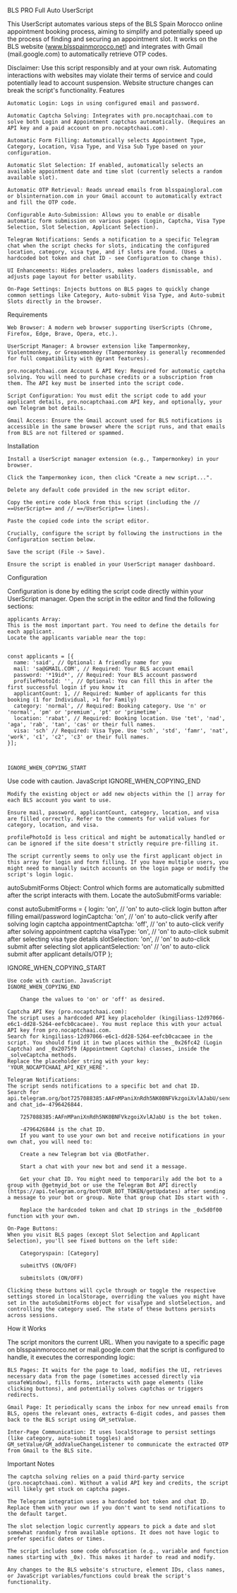 BLS PRO Full Auto UserScript

This UserScript automates various steps of the BLS Spain Morocco online appointment booking process, aiming to simplify and potentially speed up the process of finding and securing an appointment slot. It works on the BLS website (www.blsspainmorocco.net) and integrates with Gmail (mail.google.com) to automatically retrieve OTP codes.

Disclaimer: Use this script responsibly and at your own risk. Automating interactions with websites may violate their terms of service and could potentially lead to account suspension. Website structure changes can break the script's functionality.
Features

    Automatic Login: Logs in using configured email and password.

    Automatic Captcha Solving: Integrates with pro.nocaptchaai.com to solve both Login and Appointment captchas automatically. (Requires an API key and a paid account on pro.nocaptchaai.com).

    Automatic Form Filling: Automatically selects Appointment Type, Category, Location, Visa Type, and Visa Sub Type based on your configuration.

    Automatic Slot Selection: If enabled, automatically selects an available appointment date and time slot (currently selects a random available slot).

    Automatic OTP Retrieval: Reads unread emails from blsspaingloral.com or blsinternation.com in your Gmail account to automatically extract and fill the OTP code.

    Configurable Auto-Submission: Allows you to enable or disable automatic form submission on various pages (Login, Captcha, Visa Type Selection, Slot Selection, Applicant Selection).

    Telegram Notifications: Sends a notification to a specific Telegram chat when the script checks for slots, indicating the configured location, category, visa type, and if slots are found. (Uses a hardcoded bot token and chat ID - see Configuration to change this).

    UI Enhancements: Hides preloaders, makes loaders dismissable, and adjusts page layout for better usability.

    On-Page Settings: Injects buttons on BLS pages to quickly change common settings like Category, Auto-submit Visa Type, and Auto-submit Slots directly in the browser.

Requirements

    Web Browser: A modern web browser supporting UserScripts (Chrome, Firefox, Edge, Brave, Opera, etc.).

    UserScript Manager: A browser extension like Tampermonkey, Violentmonkey, or Greasemonkey (Tampermonkey is generally recommended for full compatibility with @grant features).

    pro.nocaptchaai.com Account & API Key: Required for automatic captcha solving. You will need to purchase credits or a subscription from them. The API key must be inserted into the script code.

    Script Configuration: You must edit the script code to add your applicant details, pro.nocaptchaai.com API key, and optionally, your own Telegram bot details.

    Gmail Access: Ensure the Gmail account used for BLS notifications is accessible in the same browser where the script runs, and that emails from BLS are not filtered or spammed.

Installation

    Install a UserScript manager extension (e.g., Tampermonkey) in your browser.

    Click the Tampermonkey icon, then click "Create a new script...".

    Delete any default code provided in the new script editor.

    Copy the entire code block from this script (including the // ==UserScript== and // ==/UserScript== lines).

    Paste the copied code into the script editor.

    Crucially, configure the script by following the instructions in the Configuration section below.

    Save the script (File -> Save).

    Ensure the script is enabled in your UserScript manager dashboard.

Configuration

Configuration is done by editing the script code directly within your UserScript manager. Open the script in the editor and find the following sections:

    applicants Array:
    This is the most important part. You need to define the details for each applicant.
    Locate the applicants variable near the top:

          
    const applicants = [{
      name: 'said', // Optional: A friendly name for you
      mail: 'sa@GMAIL.COM', // Required: Your BLS account email
      password: '*19id*', // Required: Your BLS account password
      profilePhotoId: '', // Optional: You can fill this in after the first successful login if you know it
      applicantCount: 1, // Required: Number of applicants for this booking (1 for Individual, >1 for Family)
      category: 'normal', // Required: Booking category. Use 'n' or 'normal', 'pm' or 'premium', 'pt' or 'primetime'.
      location: 'rabat', // Required: Booking location. Use 'tet', 'nad', 'aga', 'rab', 'tan', 'cas' or their full names.
      visa: 'sch' // Required: Visa Type. Use 'sch', 'std', 'famr', 'nat', 'work', 'c1', 'c2', 'c3' or their full names.
    }];

        

    IGNORE_WHEN_COPYING_START

Use code with caution. JavaScript
IGNORE_WHEN_COPYING_END

    Modify the existing object or add new objects within the [] array for each BLS account you want to use.

    Ensure mail, password, applicantCount, category, location, and visa are filled correctly. Refer to the comments for valid values for category, location, and visa.

    profilePhotoId is less critical and might be automatically handled or can be ignored if the site doesn't strictly require pre-filling it.

    The script currently seems to only use the first applicant object in this array for login and form filling. If you have multiple users, you might need to manually switch accounts on the login page or modify the script's login logic.

autoSubmitForms Object:
Control which forms are automatically submitted after the script interacts with them.
Locate the autoSubmitForms variable:

      
const autoSubmitForms = {
  login: 'on', // 'on' to auto-click login button after filling email/password
  loginCaptcha: 'on', // 'on' to auto-click verify after solving login captcha
  appointmentCaptcha: 'off', // 'on' to auto-click verify after solving appointment captcha
  visaType: 'on', // 'on' to auto-click submit after selecting visa type details
  slotSelection: 'on', // 'on' to auto-click submit after selecting slot
  applicantSelection: 'on' // 'on' to auto-click submit after applicant details/OTP
};

    

IGNORE_WHEN_COPYING_START

    Use code with caution. JavaScript
    IGNORE_WHEN_COPYING_END

        Change the values to 'on' or 'off' as desired.

    Captcha API Key (pro.nocaptchaai.com):
    The script uses a hardcoded API key placeholder (kingiliass-12d97066-e6c1-dd28-5264-eefcb0cacaee). You must replace this with your actual API key from pro.nocaptchaai.com.
    Search for kingiliass-12d97066-e6c1-dd28-5264-eefcb0cacaee in the script. You should find it in two places within the _0x26fc42 (Login Captcha) and _0x2075f9 (Appointment Captcha) classes, inside the _solveCaptcha methods.
    Replace the placeholder string with your key: 'YOUR_NOCAPTCHAAI_API_KEY_HERE'.

    Telegram Notifications:
    The script sends notifications to a specific bot and chat ID.
    Search for api.telegram.org/bot7257088385:AAFnMPaniXnRdh5NK0BNFVkzgoiXvlAJabU/sendMessage and chat_id=-4796426844.

        7257088385:AAFnMPaniXnRdh5NK0BNFVkzgoiXvlAJabU is the bot token.

        -4796426844 is the chat ID.
        If you want to use your own bot and receive notifications in your own chat, you will need to:

        Create a new Telegram bot via @BotFather.

        Start a chat with your new bot and send it a message.

        Get your chat ID. You might need to temporarily add the bot to a group with @getmyid_bot or use the Telegram Bot API directly (https://api.telegram.org/botYOUR_BOT_TOKEN/getUpdates) after sending a message to your bot or group. Note that group chat IDs start with -.

        Replace the hardcoded token and chat ID strings in the _0x5d0f00 function with your own.

    On-Page Buttons:
    When you visit BLS pages (except Slot Selection and Applicant Selection), you'll see fixed buttons on the left side:

        Categoryspain: [Category]

        submitTVS (ON/OFF)

        submitslots (ON/OFF)

    Clicking these buttons will cycle through or toggle the respective settings stored in localStorage, overriding the values you might have set in the autoSubmitForms object for visaType and slotSelection, and controlling the category used. The state of these buttons persists across sessions.

How it Works

The script monitors the current URL. When you navigate to a specific page on blsspainmorocco.net or mail.google.com that the script is configured to handle, it executes the corresponding logic:

    BLS Pages: It waits for the page to load, modifies the UI, retrieves necessary data from the page (sometimes accessed directly via unsafeWindow), fills forms, interacts with page elements (like clicking buttons), and potentially solves captchas or triggers redirects.

    Gmail Page: It periodically scans the inbox for new unread emails from BLS, opens the relevant ones, extracts 6-digit codes, and passes them back to the BLS script using GM_setValue.

    Inter-Page Communication: It uses localStorage to persist settings (like category, auto-submit toggles) and GM_setValue/GM_addValueChangeListener to communicate the extracted OTP from Gmail to the BLS site.

Important Notes

    The captcha solving relies on a paid third-party service (pro.nocaptchaai.com). Without a valid API key and credits, the script will likely get stuck on captcha pages.

    The Telegram integration uses a hardcoded bot token and chat ID. Replace them with your own if you don't want to send notifications to the default target.

    The slot selection logic currently appears to pick a date and slot somewhat randomly from available options. It does not have logic to prefer specific dates or times.

    The script includes some code obfuscation (e.g., variable and function names starting with _0x). This makes it harder to read and modify.

    Any changes to the BLS website's structure, element IDs, class names, or JavaScript variables/functions could break the script's functionality.
